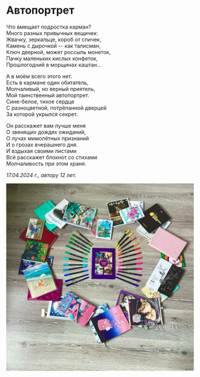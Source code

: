 # Автопортрет

Что вмещает подростка карман?  
Много разных привычных вещичек:  
Жвачку, зеркальце, короб от спичек,  
Камень с дырочкой -- как талисман,  
Ключ дверной, может россыпь монеток,  
Пачку маленьких кислых конфеток,  
Прошлогодний в морщинах каштан...

А в моём всего этого нет.  
Есть в кармане один обитатель,  
Молчаливый, но верный приятель,  
Мой таинственный автопортрет.  
Сине-белое, тихое сердце  
С разноцветной, потрёпанной дверцей  
За которой укрылся секрет.

Он расскажет вам лучше меня  
О звенящих дождях ожиданий,  
О лучах мимолётных признаний  
И о грозах вчерашнего дня.  
И вздыхая своими листами  
Всё расскажет блокнот со стихами  
Молчаливость при этом храня.

*17.04.2024 г., автору 12 лет.*

![Автопортрет](../images/self-portrait.jpg)
